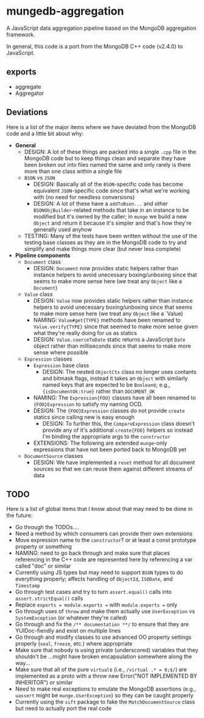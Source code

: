 mungedb-aggregation
===================
A JavaScript data aggregation pipeline based on the MongoDB aggregation framework.

In general, this code is a port from the MongoDB C++ code (v2.4.0) to JavaScript.


exports
-------
* aggregate
* Aggregator


Deviations
----------
Here is a list of the major items where we have deviated from the MongoDB code and a little bit about why:

  * **General**
    * DESIGN: A lot of these things are packed into a single `.cpp` file in the MongoDB code but to keep things clean and separate they have been broken out into files named the same and only rarely is there more than one class within a single file
    * `BSON` vs `JSON`
      * DESIGN: Basically all of the `BSON`-specific code has become equivalent `JSON`-specific code since that's what we're working with (no need for needless conversions)
      * DESIGN: A lot of these have a `addToBson...` and other `BSONObjBuilder`-related methods that take in an instance to be modified but it's owned by the caller; in `munge` we build a new `Object` and return it because it's simpler and that's how they're generally used anyhow
    * TESTING: Many of the tests have been written without the use of the testing base classes as they are in the MongoDB code to try and simplify and make things more clear (but never less complete)
  * **Pipeline components**
    * `Document` class
      * DESIGN: `Document` now provides static helpers rather than instance helpers to avoid unecessary boxing/unboxing since that seems to make more sense here (we treat any `Object` like a `Document`)
    * `Value` class
      * DESIGN: `Value` now provides static helpers rather than instance helpers to avoid unecessary boxing/unboxing since that seems to make more sense here (we treat any `Object` like a `Value)
      * NAMING: `Value#get{TYPE}` methods have been renamed to `Value.verify{TYPE}` since that seemed to make more sense given what they're really doing for us as statics
      * DESIGN: `Value.coerceToDate` static returns a JavaScript `Date` object rather than milliseconds since that seems to make more sense where possible
    * `Expression` classes
      * `Expression` base class
        * DESIGN: The nested `ObjectCtx` class no longer uses contants and bitmask flags, instead it takes an `Object` with similarly named keys that are expected to be `Boolean`s; e.g., `{isDocumentOk:true}` rather than `DOCUMENT_OK`
      * NAMING: The `Expression{FOO}` classes have all been renamed to `{FOO}Expression` to satisfy my naming OCD.
      * DESIGN: The `{FOO}Expression` classes do not provide `create` statics since calling new is easy enough
        * DESIGN: To further this, the `CompareExpression` class doesn't provide any of it's additional `create{FOO}` helpers so instead I'm binding the appropriate args to the `constructor`
      * EXTENSIONS: The following are extended `munge`-only expressions that have not been ported back to MongoDB yet
    * `DocumentSource` classes
      * DESIGN: We have implemented a `reset` method for all document sources so that we can reuse them against different streams of data


TODO
----
Here is a list of global items that I know about that may need to be done in the future:

  * Go through the TODOs....
  * Need a method by which consumers can provide their own extensions
  * Move expression name to the `constructor`? or at least a const prototype property or something
  * NAMING: need to go back through and make sure that places referencing <Document> in the C++ code are represented here by referencing a var called "doc" or similar
  * Currently using JS types but may need to support `BSON` types to do everything properly; affects handling of `ObjectId`, `ISODate`, and `Timestamp`
  * Go through test cases and try to turn `assert.equal()` calls into `assert.strictEqual()` calls
  * Replace `exports = module.exports =` with `module.exports =` only
  * Go through uses of `throw` and make them actually use `UserException` vs `SystemException` (or whatever they're called)
  * Go through and fix the `/** documentation **/` to ensure that they are YUIDoc-fiendly and exist on multiple lines
  * Go through and modify classes to use advanced OO property settings properly (`seal`, `freeze`, etc.) where appropriate
  * Make sure that nobody is using private (underscored) variables that they shouldn't be ...might have broken encapsulation somewhere along the way...
  * Make sure  that all of the pure `virtual`s (i.e., `/virtual .* = 0;$/`) are implemented as a proto with a throw new Error("NOT IMPLEMENTED BY INHERITOR") or similar
  * Need to make real exceptions to emulate the MongoDB assertions (e.g., `uassert` might be `munge.UserException`) so they can be caught properly
  * Currently using the `sift` package to fake the `MatchDocumentSource` class but need to actually port the real code

